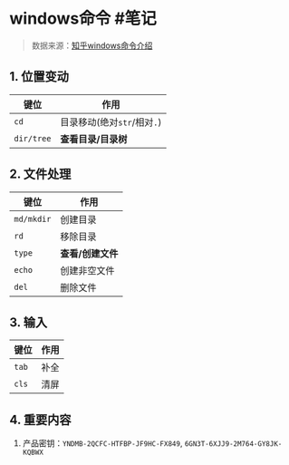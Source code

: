 # windows命令 #笔记

> 数据来源：[知乎windows命令介绍](https://zhuanlan.zhihu.com/p/426749071)

## 1. 位置变动

   | 键位       | 作用                        |
   | ---------- | --------------------------- |
   | `cd`      | 目录移动(绝对`str`/相对`.`) |
   | `dir/tree` | **查看目录/目录树**         |

## 2. 文件处理

   | 键位       | 作用              |
   | ---------- | ----------------- |
   | `md/mkdir` | 创建目录          |
   | `rd`      | 移除目录          |
   | `type`     | **查看/创建文件** |
   | `echo`     | 创建非空文件      |
   | `del`      | 删除文件          |

## 3. 输入

   | 键位  | 作用 |
   | ----- | ---- |
   | `tab` | 补全 |
   | `cls` | 清屏 |

## 4. 重要内容

1. 产品密钥：`YNDMB-2QCFC-HTFBP-JF9HC-FX849`, `6GN3T-6XJJ9-2M764-GY8JK-KQBWX`
